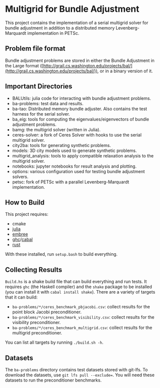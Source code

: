 # Multigrid for Bundle Adjustment

This project contains the implementation of a serial multigrid solver for bundle adjustment in addition to a distributed memory Levenberg-Marquardt implementation in PETSc.

## Problem file format

Bundle adjustment problems are stored in either the Bundle Adjustment in the Large format ([http://grail.cs.washington.edu/projects/bal/](http://grail.cs.washington.edu/projects/bal/)), or in a binary version of it.

## Important Directories

- BALUtils: julia code for interacting with bundle adjustment problems.
- ba-problems: test data and results.
- ba-tao: Distributed memory bundle adjuster. Also contains the test harness for the serial solver.
- ba_eig: tools for computing the eigenvalues/eigenvectors of bundle adjustment problems.
- bamg: the multigrid solver (written in Julia).
- ceres-solver: a fork of Ceres Solver with hooks to use the serial multigrid solver.
- city2ba: tools for generating synthetic problems.
- models: 3D city models used to generate synthetic problems.
- multigrid_analysis: tools to apply compatible relaxation analysis to the multigrid solver.
- notebooks: jupyter notebooks for result analysis and plotting.
- options: various configuration used for testing bundle adjustment solvers.
- petsc: fork of PETSc with a parallel Levenberg-Marquardt implementation.

## How to Build

This project requires:

- cmake
- [julia](https://julialang.org)
- [embree](https://www.embree.org)
- [ghc](https://www.haskell.org/ghc/)/[cabal](https://www.haskell.org/cabal/)
- [rust](https://www.rust-lang.org)

With these installed, run `setup.bash` to build everything.

## Collecting Results

`Build.hs` is a shake build file that can build everything and run tests. It requires `ghc` (the Haskell compiler) and the `shake` package to be installed (you can install it with `cabal install shake`). There are a variety of targets that it can build:

- `ba-problems/*/ceres_benchmark_pbjacobi.csv`: collect results for the point block Jacobi preconditioner.
- `ba-problems/*/ceres_benchmark_visibility.csv`: collect results for the visibility preconditioner.
- `ba-problems/*/ceres_benchmark_multigrid.csv`: collect results for the multigrid preconditioner.

You can list all targets by running `./build.sh -h`.

## Datasets

The `ba-problems` directory contains test datasets stored with git-lfs. To download the datasets, use `git lfs pull --exclude=`. You will need these datasets to run the preconditioner benchmarks.
